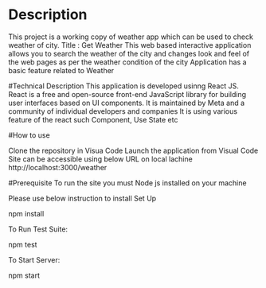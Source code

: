 # Description

This project is a working copy of weather app which can be used to check weather of city.
Title : Get Weather
This web based interactive application allows you to search the weather of the city and changes look and feel of the web pages as per the weather condition of the city
Application has a basic feature related to Weather

#Technical Description
This application is developed usinng React JS.
React is a free and open-source front-end JavaScript library for building user interfaces based on UI components. It is maintained by Meta and a community of individual developers and companies
It is using various feature of the react such Component, Use State etc

#How to use

Clone the repository in Visua Code
Launch the application from Visual Code
Site can be accessible using below URL on local lachine
http://localhost:3000/weather

#Prerequisite
To run the site you must Node js installed on your machine

Please use below instruction to install
Set Up

npm install

To Run Test Suite:

npm test

To Start Server:

npm start





